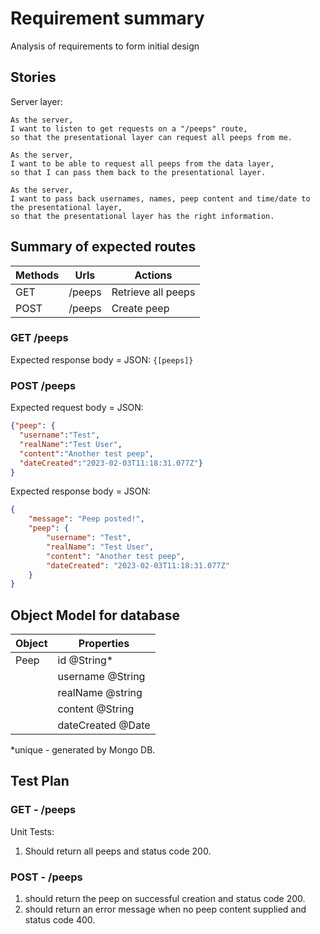 # Requirement summary

Analysis of requirements to form initial design

## Stories

Server layer:

```
As the server,
I want to listen to get requests on a "/peeps" route,
so that the presentational layer can request all peeps from me.

As the server,
I want to be able to request all peeps from the data layer,
so that I can pass them back to the presentational layer.

As the server,
I want to pass back usernames, names, peep content and time/date to the presentational layer,
so that the presentational layer has the right information.
```

## Summary of expected routes

| Methods | Urls   | Actions            | 
|---------|--------|--------------------|
| GET     | /peeps | Retrieve all peeps |
| POST    | /peeps | Create peep        |


### GET /peeps
Expected response body = JSON: `{[peeps]}`

### POST /peeps
Expected request body = JSON:
```json
{"peep": {
  "username":"Test",
  "realName":"Test User",
  "content":"Another test peep",
  "dateCreated":"2023-02-03T11:18:31.077Z"}
}
```

Expected response body = JSON:
```json
{
    "message": "Peep posted!",
    "peep": {
        "username": "Test",
        "realName": "Test User",
        "content": "Another test peep",
        "dateCreated": "2023-02-03T11:18:31.077Z"
    }
}
```
 
## Object Model for database


| Object | Properties        |
|--------|-------------------|
| Peep   | id @String*       |
|        | username @String  |
|        | realName @string  |
|        | content @String   |
|        | dateCreated @Date |



*unique - generated by Mongo DB.

## Test Plan

### GET - /peeps
Unit Tests:
1. Should return all peeps and status code 200. 

### POST - /peeps
1. should return the peep on successful creation and status code 200.
2. should return an error message when no peep content supplied and status code 400.
